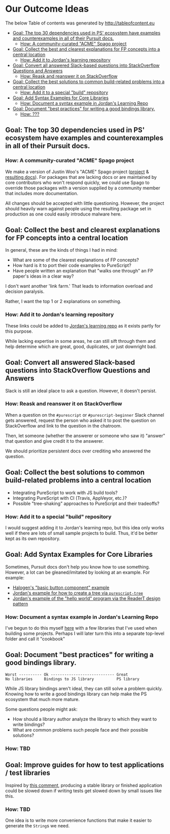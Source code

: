 # Our Outcome Ideas

The below Table of contents was generated by http://tableofcontent.eu

- [Goal: The top 30 dependencies used in PS' ecosystem have examples and counterexamples in all of their Pursuit docs.](#goal-the-top-30-dependencies-used-in-ps-ecosystem-have-examples-and-counterexamples-in-all-of-their-pursuit-docs)
  - [How: A community-curated "ACME" Spago project](#how-a-community-curated-acme-spago-project)
- [Goal: Collect the best and clearest explanations for FP concepts into a central location](#goal-collect-the-best-and-clearest-explanations-for-fp-concepts-into-a-central-location)
  - [How: Add it to Jordan's learning repository](#how-add-it-to-jordans-learning-repository)
- [Goal: Convert all answered Slack-based questions into StackOverflow Questions and Answers](#goal-convert-all-answered-slack-based-questions-into-stackoverflow-questions-and-answers)
  - [How: Reask and reanswer it on StackOverflow](#how-reask-and-reanswer-it-on-stackoverflow)
- [Goal: Collect the best solutions to common build-related problems into a central location](#goal-collect-the-best-solutions-to-common-build-related-problems-into-a-central-location)
  - [How: Add it to a special "build" repository](#how-add-it-to-a-special-build-repository)
- [Goal: Add Syntax Examples for Core Libraries](#goal-add-syntax-examples-for-core-libraries)
  - [How: Document a syntax example in Jordan's Learning Repo](#how-document-a-syntax-example-in-jordans-learning-repo)
- [Goal: Document "best practices" for writing a good bindings library.](#goal-document-best-practices-for-writing-a-good-bindings-library)
  - [How: ???](#how)

## Goal: The top 30 dependencies used in PS' ecosystem have examples and counterexamples in all of their Pursuit docs.

### How: A community-curated "ACME" Spago project

We make a version of Justin Woo's "ACME" Spago project ([project](https://github.com/justinwoo/acme-spago) & [resulting docs](https://jusrin.dev/acme-spago/)). For packages that are lacking docs or are maintained by core contributors who won't respond quickly, we could use Spago to override those packages with a version supplied by a community member that includes more documentation.

All changes should be accepted with little questioning. However, the project should heavily warn against people using the resulting package set in production as one could easily introduce malware here.

## Goal: Collect the best and clearest explanations for FP concepts into a central location

In general, these are the kinds of things I had in mind:
- What are some of the clearest explanations of FP concepts?
- How hard is it to port their code examples to PureScript?
- Have people written an explanation that "walks one through" an FP paper's ideas in a clear way?

I don't want another 'link farm.' That leads to information overload and decision paralysis.

Rather, I want the top 1 or 2 explanations on something.

### How: Add it to Jordan's learning repository

These links could be added to [Jordan's learning repo](http://www.github.com/jordanmartinez/purescript-jordans-reference) as it exists partly for this purpose.

While lacking expertise in some areas, he can still sift through them and help determine which are great, good, duplicates, or just downright bad.

## Goal: Convert all answered Slack-based questions into StackOverflow Questions and Answers

Slack is still an ideal place to ask a question. However, it doesn't persist.

### How: Reask and reanswer it on StackOverflow

When a question on the `#purescript` or `#purescript-beginner` Slack channel gets answered, request the person who asked it to post the question on StackOverflow and link to the question in the chatroom.

Then, let someone (whether the answerer or someone who saw it) "answer" that question and give credit it to the answerer.

We should prioritize persistent docs over crediting who answered the question.

## Goal: Collect the best solutions to common build-related problems into a central location

- Integrating PureScript to work with JS build tools?
- Integrating PureScript with CI (Travis, AppVeyor, etc.)?
- Possible "tree-shaking" approaches to PureScript and their tradeoffs?

### How: Add it to a special "build" repository

I would suggest adding it to Jordan's learning repo, but this idea only works well if there are lots of small sample projects to build. Thus, it'd be better kept as its own repository.

## Goal: Add Syntax Examples for Core Libraries

Sometimes, Pursuit docs don't help you know how to use something. However, a lot can be gleaned/imitated by looking at an example. For example:
- [Halogen's "basic button component" example](https://github.com/slamdata/purescript-halogen/blob/master/examples/basic/src/Button.purs)
- [Jordan's example for how to create a tree via `purescript-tree`](https://github.com/JordanMartinez/purescript-jordans-reference/blob/latestRelease/22-Projects/src/11-Table-of-Contents/04-Tree/01-Syntax.purs#L31-L64)
- [Jordan's example of the "hello world" program via the ReaderT design pattern](https://github.com/JordanMartinez/purescript-jordans-reference/blob/latestRelease/21-Hello-World/08-Application-Structure/src/11-Hello-World/02-ReaderT.purs)

### How: Document a syntax example in Jordan's Learning Repo

I've begun to do this myself [here](https://github.com/JordanMartinez/purescript-jordans-reference/tree/latestRelease/22-Projects/src/01-Libraries) with a few libraries that I've used when building some projects. Perhaps I will later turn this into a separate top-level folder and call it "cookbook"

## Goal: Document "best practices" for writing a good bindings library.

```
Worst ---------- Ok ---------------------------- Great
No libraries     Bindings to JS library          PS library
```
While JS library bindings aren't ideal, they can still solve a problem quickly. Knowing how to write a good bindings library can help make the PS ecosystem that much more mature.

Some questions people might ask:
- How should a library author analyze the library to which they want to write bindings?
- What are common problems such people face and their possible solutions?

 ### How: TBD

## Goal: Improve guides for how to test applications / test libraries

Inspired by [this comment](https://github.com/JordanMartinez/purescript-jordans-reference/issues/280#issuecomment-485144396), producing a stable library or finished application could be slowed down if writing tests get slowed down by small issues like this.

 ### How: TBD

One idea is to write more convenience functions that make it easier to generate the `String`s we need.

